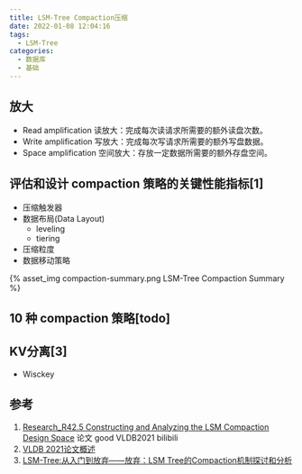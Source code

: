 ```yaml
---
title: LSM-Tree Compaction压缩
date: 2022-01-08 12:04:16
tags:
  - LSM-Tree
categories: 
  - 数据库
  - 基础  
---
```


<p></p>
<!-- more -->

## 放大 
+ Read amplification 读放大：完成每次读请求所需要的额外读盘次数。
+ Write amplification 写放大：完成每次写请求所需要的额外写盘数据。
+ Space amplification 空间放大：存放一定数据所需要的额外存盘空间。

## 评估和设计 compaction 策略的关键性能指标[1]
+ 压缩触发器
+ 数据布局(Data Layout)
   + leveling
   + tiering
+  压缩粒度
+  数据移动策略

{% asset_img compaction-summary.png  LSM-Tree Compaction Summary %}

##  10 种 compaction 策略[todo]

## KV分离[3]
+ Wisckey 

## 参考
1. [Research_R42.5 Constructing and Analyzing the LSM Compaction Design Space](https://www.bilibili.com/video/BV12U4y177g3?vd_source=f6e8c1128f9f264c5ab8d9411a644036)  论文 good VLDB2021 bilibili
2. [VLDB 2021论文概述](https://zhuanlan.zhihu.com/p/413463723) 
3. [LSM-Tree:从入门到放弃——放弃：LSM Tree的Compaction机制探讨和分析](https://zhuanlan.zhihu.com/p/428270334) 